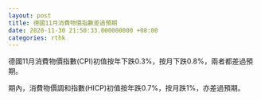 ```yaml
---
layout: post
title: 德國11月消費物價指數差過預期
date: 2020-11-30 21:50:33.000000000 +08:00
categories: rthk
---
```


德國11月消費物價指數(CPI)初值按年下跌0.3%，按月下跌0.8%，兩者都差過預期。

期內，消費物價調和指數(HICP)初值按年跌0.7%，按月跌1%，亦差過預期。
